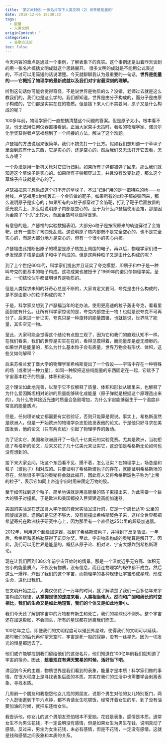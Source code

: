 ```yaml
---
title: '第216封信:一张名片写下人类文明（2）世界是能量的'
date: 2018-12-05 18:38:33
tags:
  - 能量
  - 人类文明
originContent: ''
categories:
  - 谷歌方法论
toc: false
---
```

今天内容的重点是通过一个事例，了解表象下的真实。这个事例还是沿着昨天谈到的用一张名片概括文明成就这个思路展开。
很多文明的成就是不能用公式表述的，不过可以用简短的话说清楚。今天就聊聊我认为最重要的一句话，**世界是能量的——它概括了物理学的最新成就以及我们对宇宙最深刻的理解。**

听到这句话你可能会觉得奇怪，不是说世界是物质的么？没错，老师过去就是这么教我们的，我们也是这么学的。我们都知道，世界是由分子构成的，而分子是由原子构成的，它们都是实实在在的物质。但是接下来人们不禁要问，原子又是什么构成的呢？

100多年前，物理学家们一直想搞清楚这个问题的答案。但是原子太小，根本看不见，也无法用任何仪器直接看到。正当大家束手无策时，著名的物理学家、诺贝尔化学奖获得者卢瑟福想到了一个间接的方法，解决了这个难题。

卢瑟福的方法说起来很简单。我们不妨先打一个比方。假如我们想知道一个草垛子里面到底有什么东西，它是实心的，还是空心的，然后我们又无法打开它去看，怎么办呢？<escape><!-- more --></escape>

一个办法是用一挺机关枪对它进行扫射。如果所有子弹都被弹了回来，那么我们就知道这个草垛子是实心的。如果所有子弹都穿过去，并且没有改变轨迹，那么这个草垛子应该就是空心的了。

卢瑟福把原子想象成这个打不开的草垛子，不过“扫射”用的是一把特殊的枪——α射线。卢瑟福用α射线轰击一个金箔做的靶子。如果所有的α粒子都被弹回来，那么说明原子是实心的；如果所有的α粒子都穿过了金箔靶，打到了靶子后面放置的感光胶片上，那么就说明原子内部是空心的。至于为什么卢瑟福使用金箔，那是因为金原子“个头”比较大，而且金箔可以做得很薄。

有意思的是，卢瑟福的实验数据表明，大部分α粒子是按照原来的轨迹穿过了金箔靶，还有一些拐了弯四处乱溅。这说明原子核内部既不是完全空心的，也不是完全实心的，而是大部分地方是空心的，但有一个很小的实心内核。

卢瑟福由此推断出原子的模型是原子核加上周围的电子。再以后，物理学家们进一步发现原子核是由质子和中子构成的。但是这两种粒子又是由什么构成的呢？

到了上个世纪60年代，科学家们提出并且证实了夸克模型，即质子和中子是一种叫夸克的更基本的粒子构成。这项成果也被授予了1969年的诺贝尔物理学奖。至此，一切结论似乎都证明世界是物质的。

但是人类探求未知的好奇心总是不断的，大家肯定又要问，夸克是由什么构成的，是不是由更小的粒子构成的呢？

于是，科学家又想到了卢瑟福当年的老办法，使用更高速的粒子轰击夸克，看看里面到底有什么。让所有科学家惊诧的是，夸克内部空无一物！也就是说夸克不可再分了。后来进一步证实，夸克只是一种旋转的能量圆锥，也就是说，世界除了能量，其实空无一物。

至此，大家可能会觉得这个结论有点毁三观了，因为它和我们的直观认知不一样。在我们看来，我们的世界是实实在在的，看得见摸得着，而能量却是虚无缥缈的。如果世界是能量的，那么为什么基本粒子会有质量，世界万物会有形状、体积，这些又如何解释？

后来苏格兰爱丁堡大学的物理学家希格斯提出了一个假设——宇宙中存在一种特殊的场（或者说一种力量），如同一种胶把这些纯能量的东西固定在一起，它赋予了宇宙基本粒子的质量、体积和形状。

这个理论如此地完善，以至于它不仅解释了质量、体积和形状从哪里来，也解释了为什么爱因斯坦相对论讲的质量能够转化成能量（原子弹就是根据这个原理造出来的），为什么物体接近光速时质量会急剧增加，为什么宇宙能够诞生于一个温度非常高的能量质点。

但是，任何理论成立都需要有实验验证，否则只能算是假说。事实上，希格斯虽然是欧洲人，但是一开始欧洲的物理学杂志拒绝发表他的论文。于是他只好寻求在美国发表，他的论文（只有两页纸）引起了物理学界的轰动。

为了证实它，美国和欧洲展开了一场几十亿美元的实验竞赛。尤其是欧洲，当初拒绝了希格斯的论文，后来又花了几十亿美元来证实它，这恐怕是希格斯无论如何也没有想到的。

接下来大家会问，场这个东西看不见、摸不着，怎么证实？在物理学上，场总是和粒子（玻色子）相对应的。只要证明了希格斯玻色子的存在，就能证明希格斯场的存在，然后很多宇宙的奥秘将会就此揭开，因此有人又将希格斯玻色子称为“上帝的粒子”，表示它如同上帝造宇宙时用来固定万物的胶。

至于如何找到这个粒子，简单地讲就是用高能量的质子束撞出来，为此需要一个巨大的强子对撞机，于是欧洲和美国都投入巨资建造高能加速器。

美国的实验是在芝加哥大学所属的费米实验室进行的，它是一个周长达10 公里的回旋加速器。遗憾的是它还不够大，没有能撞出希格斯玻色子来，这样全世界都把希望寄托在欧洲核子研究中心上，因为那里有一个直径达25公里的超级加速器。

2012年，利用这个超级加速器，找到了希格斯玻色子，并得到了反复验证。一年后，希格斯和恩格勒获得了诺贝尔奖。至此，宇宙物质构成的奥秘算是解开了。因此，我们可以用世界是能量的，概括从原子论、相对论、宇宙大爆炸到希格斯理论。

现在让我们回到138亿年前宇宙开始时的情景。那是一个温度近乎无穷高、体积无穷小的能量质点，不仅没有物质，没有信息，而且连物理学的规律都不成立。然后这么一爆炸，炸出了我们的这个宇宙，而物理学的各种规律让宇宙形成星球，形成生命，进化出我们。

在文明开始之后，人类仅仅花了一万年的时间，就了解清楚了我们一百多亿年来宇宙构成的规律，**从掌握规律的速度来看，人类相当伟大。然而和广阔和绵长的时空相比，我们的生命又是如此地短暂，我们的个体又是如此地渺小。**

我们今天还了解到宇宙中的万物都有新生和死亡，我们的星球也不例外。整个宇宙还在加速膨胀，不会回头，所有的星球都在远离我们而去。

100亿年之后，即便我们的文明程度可以殖民外星球，使得我们的文明可以延续，那时我们的后代再仰望天空时，宇宙是死一般的寂静，没有一丝星光，因为一切发光的恒星都远去了。

他们或许能够捡到我们留给他们的这张名片，他们知道在100亿年前我们就知道了宇宙的宿命。因此，**趁着现在有满天繁星的时候，活好当下吧。**

讲回到今天的主题，物质世界是我们看到的表象，能量才是本质！科学家们做的事情，在很大程度上是寻找表象后面的本质。其实在我们的生活中也需要学会剥离表象，寻找本质。

几周前一个朋友和我抱怨他女儿找的男朋友，说那个男生对他的女儿特别抠门，两个人逛街逛到下午六点钟，都不肯请女生吃顿饭，经常开着女生的车，到了没有油要加油的时候，就把车还给女生。

我告诉他，你女儿的这个男朋友恐怕根本不爱她。花钱是表象，感情是本质。通常女生不为男生花钱，不一定说明没有感情，但是如果女生为男生花钱，说明真动了感情。反过来，男生为女生花钱，未必有感情，但是不花钱，一定没有感情。这就是钱和感情之间表象和本质的关系。